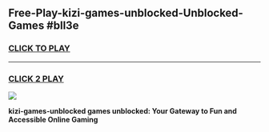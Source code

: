 
## Free-Play-kizi-games-unblocked-Unblocked-Games #bll3e
<h3>
<a href="https://news.freeplayer.one?title=kizi-games-unblocked&ref=8M">CLICK TO PLAY</a></h3>
<hr>

<h3>
<a href="https://news.freeplayer.one?title=kizi-games-unblocked&ref=8M">CLICK 2 PLAY</a>
  
</h3>

<a href="https://news.freeplayer.one?title=kizi-games-unblocked&ref=8M"><img src="https://clearcache.store/games.png"></a>


**kizi-games-unblocked games unblocked: Your Gateway to Fun and Accessible Online Gaming**
